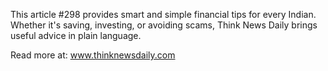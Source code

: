 This article #298 provides smart and simple financial tips for every Indian. Whether it's saving, investing, or avoiding scams, Think News Daily brings useful advice in plain language.

Read more at: www.thinknewsdaily.com